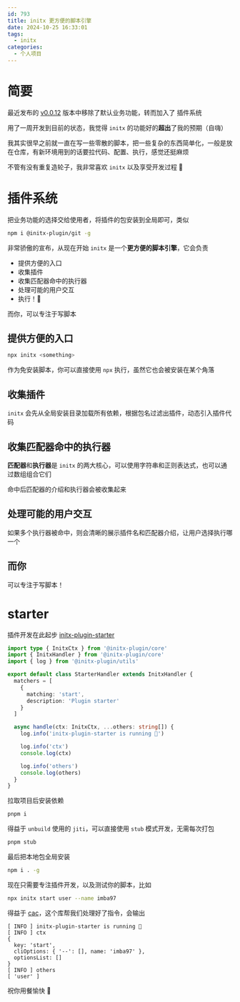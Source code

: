 ```yaml
---
id: 793
title: initx 更方便的脚本引擎
date: 2024-10-25 16:33:01
tags:
  - initx
categories:
  - 个人项目
---
```


# 简要

最近发布的 <span icon i-material-symbols-release-alert-rounded bg-amber></span> [v0.0.12](https://github.com/initx-collective/initx/releases/tag/v0.0.12) 版本中移除了默认业务功能，转而加入了 <span icon i-mingcute-plugin-2-fill bg-primary></span> 插件系统

用了一周开发到目前的状态，我觉得 `initx` 的功能好的**超出**了我的预期（自嗨）

我其实很早之前就一直在写一些零散的脚本，把一些复杂的东西简单化，一般是放在仓库，有新环境用到的话要拉代码、配置、执行，感觉还挺麻烦

不管有没有重复造轮子，我非常喜欢 `initx` 以及享受开发过程 🤣

# 插件系统

把业务功能的选择交给使用者，将插件的包安装到全局即可，类似

```bash
npm i @initx-plugin/git -g
```

非常骄傲的宣布，从现在开始 `initx` 是一个**更方便的脚本引擎**，它会负责

- 提供方便的入口
- 收集插件
- 收集匹配器命中的执行器
- 处理可能的用户交互
- 执行！🚀

而你，可以专注于写脚本

## 提供方便的入口

```bash
npx initx <something>
```

作为免安装脚本，你可以直接使用 `npx` 执行，虽然它也会被安装在某个角落

## 收集插件

`initx` 会先从全局安装目录加载所有依赖，根据包名过滤出插件，动态引入插件代码

## 收集匹配器命中的执行器

**匹配器**和**执行器**是 `initx` 的两大核心，可以使用字符串和正则表达式，也可以通过数组组合它们

命中后匹配器的介绍和执行器会被收集起来

## 处理可能的用户交互

如果多个执行器被命中，则会清晰的展示插件名和匹配器介绍，让用户选择执行哪一个

## 而你

可以专注于写脚本！

# starter

插件开发在此起步 <span icon i-logos-github-icon></span> [initx-plugin-starter](https://github.com/initx-collective/initx-plugin-starter)

```ts
import type { InitxCtx } from '@initx-plugin/core'
import { InitxHandler } from '@initx-plugin/core'
import { log } from '@initx-plugin/utils'

export default class StarterHandler extends InitxHandler {
  matchers = [
    {
      matching: 'start',
      description: 'Plugin starter'
    }
  ]

  async handle(ctx: InitxCtx, ...others: string[]) {
    log.info('initx-plugin-starter is running 🎊')

    log.info('ctx')
    console.log(ctx)

    log.info('others')
    console.log(others)
  }
}
```

拉取项目后安装依赖

```bash
pnpm i
```

得益于 `unbuild` 使用的 `jiti`，可以直接使用 `stub` 模式开发，无需每次打包

```bash
pnpm stub
```

最后把本地包全局安装

```bash
npm i . -g
```

现在只需要专注插件开发，以及测试你的脚本，比如

```bash
npx initx start user --name imba97
```

得益于 <span icon i-logos-github-icon></span> [cac](https://github.com/cacjs/cac)，这个库帮我们处理好了指令，会输出

```text
[ INFO ] initx-plugin-starter is running 🎊
[ INFO ] ctx
{
  key: 'start',
  cliOptions: { '--': [], name: 'imba97' },
  optionsList: []
}
[ INFO ] others
[ 'user' ]
```

祝你用餐愉快 🍴
